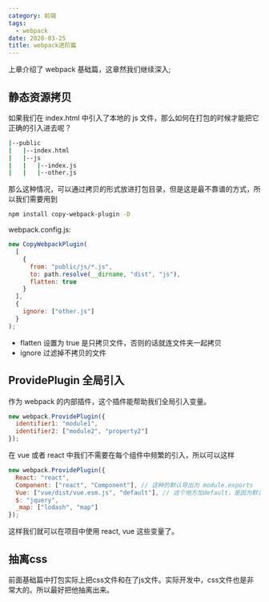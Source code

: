 ```yaml
---
category: 前端
tags:
  - webpack
date: 2020-03-25
title: webpack进阶篇
---
```


上章介绍了 webpack 基础篇，这章然我们继续深入;

<!--more-->

## 静态资源拷贝

如果我们在 index.html 中引入了本地的 js 文件，那么如何在打包的时候才能把它正确的引入进去呢？

```sh
|--public
|   |--index.html
|   |--js
|   |   |--index.js
|   |   |--other.js
```

那么这种情况，可以通过拷贝的形式放进打包目录，但是这是最不靠谱的方式，所以我们需要用到

```sh
npm install copy-webpack-plugin -D
```

webpack.config.js:

```js
new CopyWebpackPlugin(
  [
    {
      from: "public/js/*.js",
      to: path.resolve(__dirname, "dist", "js"),
      flatten: true
    }
  ],
  {
    ignore: ["other.js"]
  }
);
```

- flatten 设置为 true 是只拷贝文件，否则的话就连文件夹一起拷贝
- ignore 过滤掉不拷贝的文件

## ProvidePlugin 全局引入

作为 webpack 的内部插件，这个插件能帮助我们全局引入变量。

```js
new webpack.ProvidePlugin({
  identifier1: "module1",
  identifier2: ["module2", "property2"]
});
```

在 vue 或者 react 中我们不需要在每个组件中频繁的引入，所以可以这样

```js
new webpack.ProvidePlugin({
  React: "react",
  Component: ["react", "Component"], // 这种的默认导出为 module.exports
  Vue: ["vue/dist/vue.esm.js", "default"], // 这个地方加default，是因为默认导出的形式 export default
  $: "jquery",
  _map: ["lodash", "map"]
});
```

这样我们就可以在项目中使用 react, vue 这些变量了。

## 抽离css

前面基础篇中打包实际上把css文件和在了js文件。实际开发中，css文件也是非常大的。所以最好把他抽离出来。
